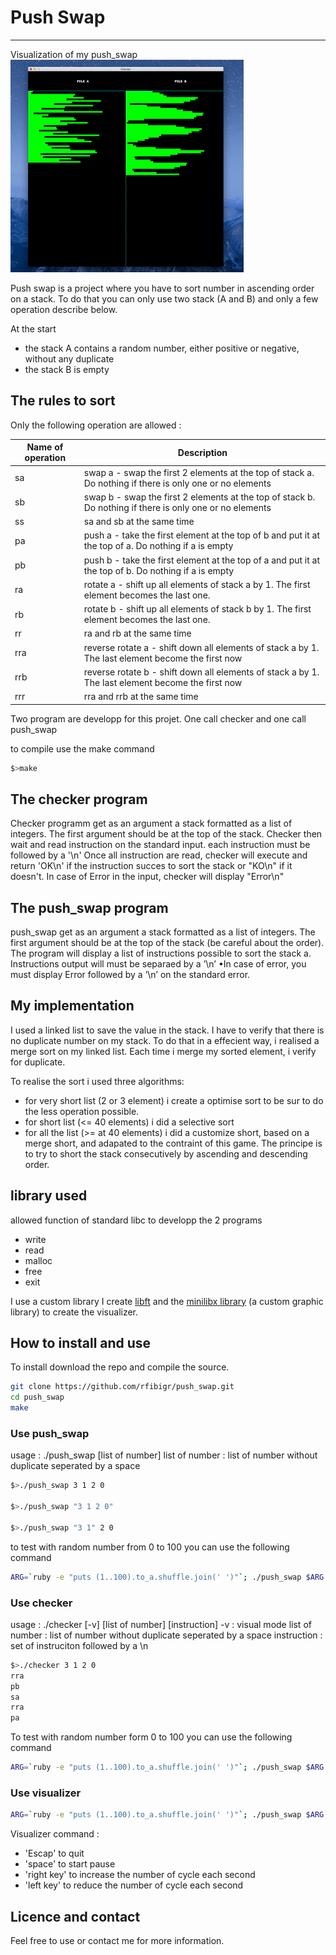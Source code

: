 # Push Swap
---

Visualization of my push_swap
![Alt Text](https://github.com/rfibigr/push_swap/blob/master/divers/ezgif.com-crop.gif)


Push swap is a project where you have to sort number in ascending order on a stack.
To do that you can only use two stack (A and B) and only a few operation describe below.

At the start
+ the stack A contains a random number, either positive or negative, without any duplicate
+ the stack B is empty

## The rules to sort

Only the following operation are allowed :

|	Name of operation 	| Description									|
|-----------------------|-----------------------------------------------|
| sa					| swap a - swap the first 2 elements at the top of stack a. Do nothing if there is only one or no elements|
| sb					| swap b - swap the first 2 elements at the top of stack b. Do nothing if there is only one or no elements|
| ss					| sa and sb at the same time |
| pa					| push a - take the first element at the top of b and put it at the top of a. Do nothing if a is empty|
| pb					| push b - take the first element at the top of a and put it at the top of b. Do nothing if a is empty|
| ra					| rotate a - shift up all elements of stack a by 1. The first element becomes the last one. |
| rb					| rotate b - shift up all elements of stack b by 1. The first element becomes the last one. |
| rr					| ra and rb at the same time |
| rra					| reverse rotate a - shift down all elements of stack a by 1. The last element become the first now |
| rrb					| reverse rotate b - shift down all elements of stack a by 1. The last element become the first now |
| rrr					| rra and rrb at the same time |



Two program are developp for this projet. One call checker and one call push_swap


to compile use the make command
```bash
$>make
```


## The checker program

Checker programm get as an argument a stack formatted as a list of integers. The first argument should be at the top of the stack.
Checker then wait and read instruction on the standard input. each instruction must be followed by a '\n'
Once all instruction are read, checker will execute and return 'OK\n' if the instruction succes to sort the stack or "KO\n" if it doesn't.
In case of Error in the input, checker will display "Error\n"


## The push_swap program

push_swap get as an argument a stack formatted as a list of integers. The first argument should be at the top of the stack (be careful about the order).
The program will display a list of instructions possible to sort the stack a. Instructions output will must be separaed by a ’\n’
•In case of error, you must display Error followed by a ’\n’ on the standard error.


## My implementation

I used a linked list to save the value in the stack. I have to verify that there is no duplicate number on my stack. To do that in a effecient way, i realised a merge sort on my linked list. Each time i merge my sorted element, i verify for duplicate.

To realise the sort i used three algorithms:
+ for very short list (2 or 3 element) i create a optimise sort to be sur to do the less operation possible.
+ for short list (<= 40 elements) i did a selective sort
+ for all the list (>= at 40 elements) i did a customize short, based on a merge short, and adapated to the contraint of this game.
The principe is to try to short the stack consecutively by ascending and descending order.


## library used

allowed function of standard libc to developp the 2 programs
+ write
+ read
+ malloc
+ free
+ exit

I use a custom library I create [libft](https://github.com/rfibigr/libft)
and the [minilibx library](https://github.com/rfibigr/push_swap/tree/master/lib/minilibx_macos) (a custom graphic library) to create the visualizer.

## How to install and use

To install download the repo and compile the source.

```bash
git clone https://github.com/rfibigr/push_swap.git
cd push_swap
make
```

### Use push_swap

usage : ./push_swap [list of number]
list of number : list of number without duplicate seperated by a space

```bash
$>./push_swap 3 1 2 0

$>./push_swap "3 1 2 0"

$>./push_swap "3 1" 2 0
```

to test with random number from 0 to 100 you can use the following command
```bash
ARG=`ruby -e "puts (1..100).to_a.shuffle.join(' ')"`; ./push_swap $ARG
```

### Use checker

usage : ./checker [-v] [list of number] [instruction]
-v : visual mode
list of number : list of number without duplicate seperated by a space
instruction : set of instruciton followed by a \n

```bash
$>./checker 3 1 2 0
rra
pb
sa
rra
pa
```

To test with random number form 0 to 100 you can use the following command

```bash
ARG=`ruby -e "puts (1..100).to_a.shuffle.join(' ')"`; ./push_swap $ARG | ./checker $ARG
```

### Use visualizer

```bash
ARG=`ruby -e "puts (1..100).to_a.shuffle.join(' ')"`; ./push_swap $ARG | ./checker -v $ARG
```

Visualizer command :
+ 'Escap' to quit
+ 'space' to start pause
+ 'right key' to increase the number of cycle each second
+ 'left key' to reduce the number of cycle each second

## Licence and contact

Feel free to use or contact me for more information.
